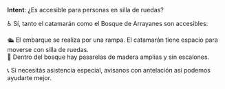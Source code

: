 **Intent**: ¿Es accesible para personas en silla de ruedas?

♿ Sí, tanto el catamarán como el Bosque de Arrayanes son accesibles:

🛳️ El embarque se realiza por una rampa. El catamarán tiene espacio para moverse con silla de ruedas.  
🌳 Dentro del bosque hay pasarelas de madera amplias y sin escalones.

📞 Si necesitás asistencia especial, avisanos con antelación así podemos ayudarte mejor.